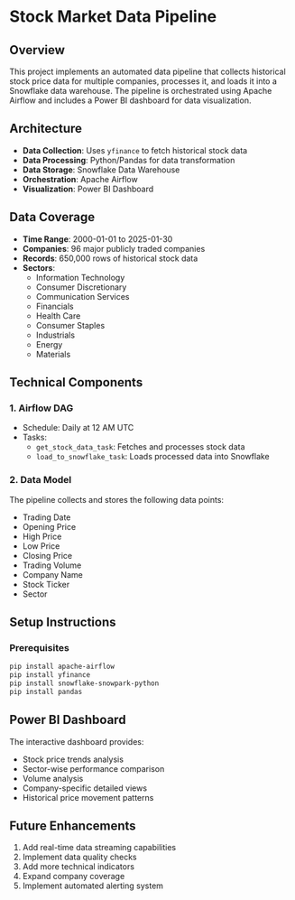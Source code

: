 # Stock Market Data Pipeline

## Overview
This project implements an automated data pipeline that collects historical stock price data for multiple companies, processes it, and loads it into a Snowflake data warehouse. The pipeline is orchestrated using Apache Airflow and includes a Power BI dashboard for data visualization.

## Architecture
- **Data Collection**: Uses `yfinance` to fetch historical stock data
- **Data Processing**: Python/Pandas for data transformation
- **Data Storage**: Snowflake Data Warehouse
- **Orchestration**: Apache Airflow
- **Visualization**: Power BI Dashboard

## Data Coverage
- **Time Range**: 2000-01-01 to 2025-01-30
- **Companies**: 96 major publicly traded companies
- **Records**: 650,000 rows of historical stock data
- **Sectors**: 
  - Information Technology
  - Consumer Discretionary
  - Communication Services
  - Financials
  - Health Care
  - Consumer Staples
  - Industrials
  - Energy
  - Materials

## Technical Components

### 1. Airflow DAG
- Schedule: Daily at 12 AM UTC
- Tasks:
  - `get_stock_data_task`: Fetches and processes stock data
  - `load_to_snowflake_task`: Loads processed data into Snowflake

### 2. Data Model
The pipeline collects and stores the following data points:
- Trading Date
- Opening Price
- High Price
- Low Price
- Closing Price
- Trading Volume
- Company Name
- Stock Ticker
- Sector

## Setup Instructions

### Prerequisites
```bash
pip install apache-airflow
pip install yfinance
pip install snowflake-snowpark-python
pip install pandas
```

## Power BI Dashboard
The interactive dashboard provides:
- Stock price trends analysis
- Sector-wise performance comparison
- Volume analysis
- Company-specific detailed views
- Historical price movement patterns

## Future Enhancements
1. Add real-time data streaming capabilities
2. Implement data quality checks
3. Add more technical indicators
4. Expand company coverage
5. Implement automated alerting system
